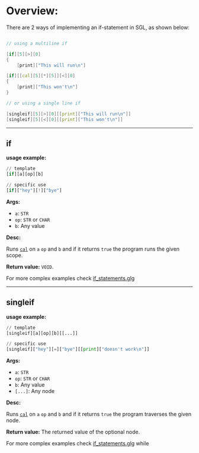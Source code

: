 # Overview:
There are 2 ways of implementing an if-statement in SGL, as shown below:

```Cpp

// using a multiline if

[if][5][>][0] 
{
    [print]["This will run\n"]

[if][[cal][5][*][5]][<][0] 
{
    [print]["This won't\n"]
}

// or using a single line if

[singleif][5][>][0][[print]["This will run\n"]]
[singleif][5][<][0][[print]["This won't\n"]]

```

___
## **if**

**usage example:**
```Python
// template
[if][a][op][b]

// specific use
[if]["hey"][!]["bye"]
```
    

**Args:**

* `a`: `STR`
* `op`: `STR` or `CHAR`
* `b`: Any value


**Desc:**

Runs [`cal`](calculations.md) on `a` `op` and `b` and if it returns `true` the program runs the given scope.

**Return value:** `VOID`.

For more complex examples check [if_statements.glg](../examples/if_statements.glg)


___
## **singleif**

**usage example:**
```Python
// template
[singleif][a][op][b][[...]]

// specific use
[singleif]["hey"][=]["bye"][[print]["doesn't work\n"]]
```
    

**Args:**

* `a`: `STR`
* `op`: `STR` or `CHAR`
* `b`: Any value
* `[...]`: Any node


**Desc:**

Runs [`cal`](calculations.md) on `a` `op` and `b` and if it returns `true` the program traverses the given node.

**Return value:** The returned value of the optional node.

For more complex examples check [if_statements.glg](../examples/if_statements.glg)
while 
